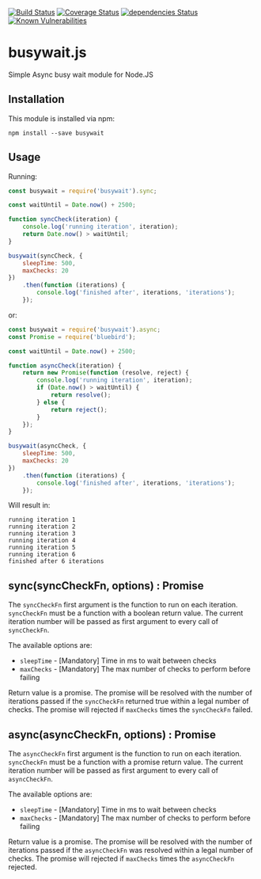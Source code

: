 [![Build Status](https://travis-ci.org/regevbr/busywait.js.svg?branch=master)](https://travis-ci.org/regevbr/busywait.js)
[![Coverage Status](https://coveralls.io/repos/github/regevbr/busywait.js/badge.svg)](https://coveralls.io/github/regevbr/busywait.js)
[![dependencies Status](https://david-dm.org/regevbr/busywait.js/status.svg)](https://david-dm.org/regevbr/busywait.js)
[![Known Vulnerabilities](https://snyk.io/test/github/regevbr/busywait.js/badge.svg)](https://snyk.io/test/github/regevbr/busywait.js)


# busywait.js
Simple Async busy wait module for Node.JS

## Installation

This module is installed via npm:

```
npm install --save busywait
```

## Usage

Running:
```js
const busywait = require('busywait').sync;

const waitUntil = Date.now() + 2500;

function syncCheck(iteration) {
    console.log('running iteration', iteration);
    return Date.now() > waitUntil;
}

busywait(syncCheck, {
    sleepTime: 500,
    maxChecks: 20
})
    .then(function (iterations) {
        console.log('finished after', iterations, 'iterations');
    });
```
or:
```js
const busywait = require('busywait').async;
const Promise = require('bluebird');

const waitUntil = Date.now() + 2500;

function asyncCheck(iteration) {
    return new Promise(function (resolve, reject) {
        console.log('running iteration', iteration);
        if (Date.now() > waitUntil) {
            return resolve();
        } else {
            return reject();
        }
    });
}

busywait(asyncCheck, {
    sleepTime: 500,
    maxChecks: 20
})
    .then(function (iterations) {
        console.log('finished after', iterations, 'iterations');
    });
```
Will result in:
```
running iteration 1
running iteration 2
running iteration 3
running iteration 4
running iteration 5
running iteration 6
finished after 6 iterations
```

## sync(syncCheckFn, options) : Promise

The `syncCheckFn` first argument is the function to run on each iteration.
`syncCheckFn` must be a function with a boolean return value.
The current iteration number will be passed as first argument to every call of `syncCheckFn`. 

The available options are:
- `sleepTime` - [Mandatory] Time in ms to wait between checks  
- `maxChecks` - [Mandatory] The max number of checks to perform before failing 

Return value is a promise.
The promise will be resolved with the number of iterations passed if the `syncCheckFn` returned true within a legal number of checks.
The promise will rejected if `maxChecks` times the `syncCheckFn` failed.

## async(asyncCheckFn, options) : Promise

The `asyncCheckFn` first argument is the function to run on each iteration.
`syncCheckFn` must be a function with a promise return value.
The current iteration number will be passed as first argument to every call of `asyncCheckFn`. 

The available options are:
- `sleepTime` - [Mandatory] Time in ms to wait between checks  
- `maxChecks` - [Mandatory] The max number of checks to perform before failing 

Return value is a promise.
The promise will be resolved with the number of iterations passed if the `asyncCheckFn` was resolved within a legal number of checks.
The promise will rejected if `maxChecks` times the `asyncCheckFn` rejected.

